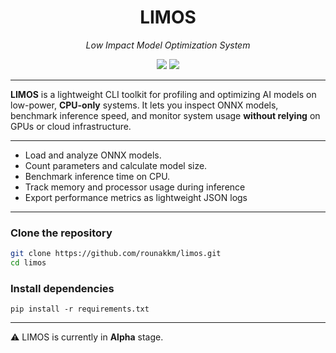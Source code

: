 <h1 align="center">LIMOS</h1>
<p align="center">
  <i>Low Impact Model Optimization System</i><br>
<!--   <b>Run big brains on small machines.</b> -->
</p>

<p align="center">
  <img src="https://img.shields.io/badge/version-v0.1-blue?style=flat-square" />
  <img src="https://img.shields.io/badge/status-alpha-red?style=flat-square" />
</p>

---
**LIMOS** is a lightweight CLI toolkit for profiling and optimizing AI models on low-power, **CPU-only** systems. It lets you inspect ONNX models, benchmark inference speed, and monitor system usage **without relying** on GPUs or cloud infrastructure.

---

-  Load and analyze ONNX models.
-  Count parameters and calculate model size.
-  Benchmark inference time on CPU.
-  Track memory and processor usage during inference
-  Export performance metrics as lightweight JSON logs

---

### Clone the repository
```bash
git clone https://github.com/rounakkm/limos.git
cd limos
```
### Install dependencies
```
pip install -r requirements.txt
```
---
⚠️ LIMOS is currently in **Alpha** stage. 
